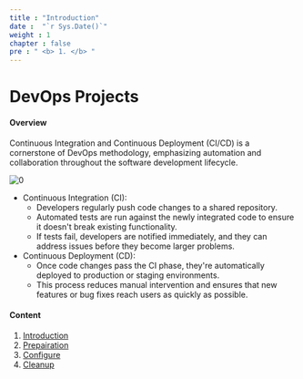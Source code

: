 ```yaml
---
title : "Introduction"
date :  "`r Sys.Date()`" 
weight : 1 
chapter : false
pre : " <b> 1. </b> "
---
```


# DevOps Projects 

#### Overview
Continuous Integration and Continuous Deployment (CI/CD) is a cornerstone of DevOps methodology, emphasizing automation and collaboration throughout the software development lifecycle.

![0](/ws02/images/1/devops.png?featherlight=false&width=50pc)

- Continuous Integration (CI):
  - Developers regularly push code changes to a shared repository.
  - Automated tests are run against the newly integrated code to ensure it doesn't break existing functionality.
  - If tests fail, developers are notified immediately, and they can address issues before they become larger problems. 
- Continuous Deployment (CD):
  - Once code changes pass the CI phase, they're automatically deployed to production or staging environments.
  - This process reduces manual intervention and ensures that new features or bug fixes reach users as quickly as possible.

#### Content

1. [Introduction](/ws02/1-intro/)
2. [Prepairation](/ws02/2-prepair/)
3. [Configure](/ws02/3-config/)
4. [Cleanup](/ws02/4-cleanup/)